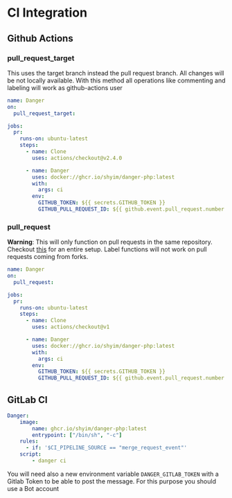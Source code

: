 # CI Integration

## Github Actions

### pull_request_target

This uses the target branch instead the pull request branch. All changes will be not locally available.
With this method all operations like commenting and labeling will work as github-actions user

```yaml
name: Danger
on:
  pull_request_target:

jobs:
  pr:
    runs-on: ubuntu-latest
    steps:
      - name: Clone
        uses: actions/checkout@v2.4.0

      - name: Danger
        uses: docker://ghcr.io/shyim/danger-php:latest
        with:
          args: ci
        env:
          GITHUB_TOKEN: ${{ secrets.GITHUB_TOKEN }}
          GITHUB_PULL_REQUEST_ID: ${{ github.event.pull_request.number }}
```

### pull_request

**Warning**: This will only function on pull requests in the same repository. Checkout [this](./getting_started.md#useGithubCommentProxy) for an entire setup.
Label functions will not work on pull requests coming from forks.

```yaml
name: Danger
on:
  pull_request:

jobs:
  pr:
    runs-on: ubuntu-latest
    steps:
      - name: Clone
        uses: actions/checkout@v1

      - name: Danger
        uses: docker://ghcr.io/shyim/danger-php:latest
        with:
          args: ci
        env:
          GITHUB_TOKEN: ${{ secrets.GITHUB_TOKEN }}
          GITHUB_PULL_REQUEST_ID: ${{ github.event.pull_request.number }}
```

## GitLab CI

```yaml
Danger:
    image:
        name: ghcr.io/shyim/danger-php:latest
        entrypoint: ["/bin/sh", "-c"]
    rules:
      - if: '$CI_PIPELINE_SOURCE == "merge_request_event"'
    script:
        - danger ci
```

You will need also a new environment variable `DANGER_GITLAB_TOKEN` with  a Gitlab Token to be able to post the message.
For this purpose you should use a Bot account
